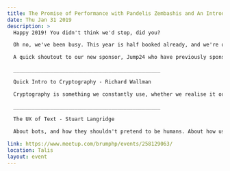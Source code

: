 ```yaml
---
title: The Promise of Performance with Pandelis Zembashis and An Introduction to Advanced CSS with Regilio Henry
date: Thu Jan 31 2019
description: >
  Happy 2019! You didn't think we'd stop, did you?

  Oh no, we've been busy. This year is half booked already, and we're off to a cracking start... we've got the usual license to give away, drinks and pizza. All are welcome - non PHP (neither of our talks are exclusively on PHP!) and non tech people alike!

  A quick shoutout to our new sponsor, Jump24 who have previously sponsored us - who are also looking for hires! https://www.indeed.co.uk/viewjob?t=senior+web+developer&jk=d1254ea2030d76d6&_ga=2.67172690.211107900.1547479314-1309266227.1547026504

  ________________________________________________

  Quick Intro to Cryptography - Richard Wallman

  Cryptography is something we constantly use, whether we realise it or not, but it's a subtle and nuanced area. This will be a shallow skim rather than a deep dive on the subject, for those who can't tell their RSA from their elbow.

  ________________________________________________

  The UX of Text - Stuart Langridge

  About bots, and how they shouldn't pretend to be humans. About how user experience is more than just user interface. About language, and how a word can be worth a thousand pictures. About le mot juste. About where we go next.
  
link: https://www.meetup.com/brumphp/events/258129063/
location: Talis
layout: event
---
```

